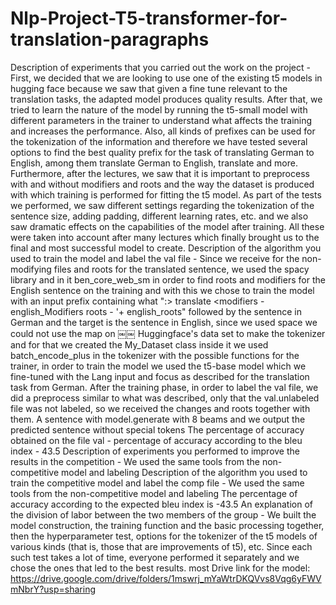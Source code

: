 # Nlp-Project-T5-transformer-for-translation-paragraphs


Description of experiments that you carried out the work on the project -
First, we decided that we are looking to use one of the existing t5 models in hugging face because we saw that given a fine tune relevant to the translation tasks, the adapted model produces quality results. After that, we tried to learn the nature of the model by running the t5-small model with different parameters in the trainer to understand what affects the training and increases the performance. Also, all kinds of prefixes can be used for the tokenization of the information and therefore we have tested several options to find the best quality prefix for the task of translating German to English, among them translate German to English, translate and more. Furthermore, after the lectures, we saw that it is important to preprocess with and without modifiers and roots and the way the dataset is produced with which training is performed for fitting the t5 model.
As part of the tests we performed, we saw different settings regarding the tokenization of the sentence size, adding padding, different learning rates, etc. and we also saw dramatic effects on the capabilities of the model after training.
All these were taken into account after many lectures which finally brought us to the final and most successful model to create.
Description of the algorithm you used to train the model and label the val file -
Since we receive for the non-modifying files and roots for the translated sentence, we used the spacy library and in it ben_core_web_sm in order to find roots and modifiers for the English sentence on the training and with this we chose to train the model with an input prefix containing what
":> translate <modifiers - english_Modifiers roots - '+ english_roots" followed by the sentence in German and the target is the sentence in English, since we used space we could not use the map on
￼￼
Huggingface's data set to make the tokenizer and for that we created the My_Dataset class inside it we used batch_encode_plus in the tokenizer with the possible functions for the trainer, in order to train the model we used the t5-base model which we fine-tuned with the Lang input and focus as described for the translation task from German. After the training phase, in order to label the val file, we did a preprocess similar to what was described, only that the val.unlabeled file was not labeled, so we received the changes and roots together with them. A sentence with model.generate with 8 beams and we output the predicted sentence without special tokens
The percentage of accuracy obtained on the file val - percentage of accuracy according to the bleu index - 43.5
Description of experiments you performed to improve the results in the competition -
We used the same tools from the non-competitive model and labeling
Description of the algorithm you used to train the competitive model and label the comp file -
We used the same tools from the non-competitive model and labeling
The percentage of accuracy according to the expected bleu index is -43.5
An explanation of the division of labor between the two members of the group -
We built the model construction, the training function and the basic processing together, then the hyperparameter test, options for the tokenizer of the t5 models of various kinds (that is, those that are improvements of t5), etc. Since each such test takes a lot of time, everyone performed it separately and we chose the ones that led to the best results. most
Drive link for the model:
https://drive.google.com/drive/folders/1mswrj_mYaWtrDKQVvs8Vqg6yFWVmNbrY?usp=sharing
